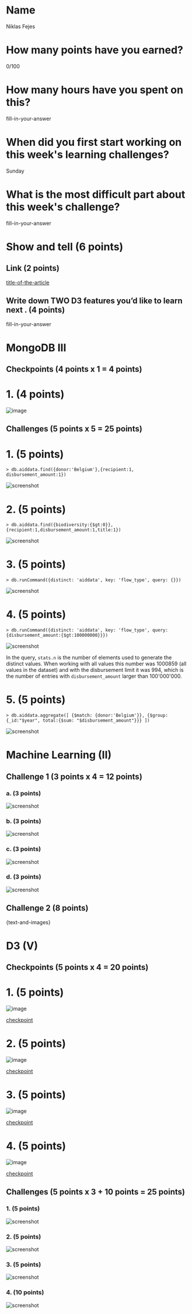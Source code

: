 # Name

Niklas Fejes

# How many points have you earned?

0/100

# How many hours have you spent on this?

fill-in-your-answer

# When did you first start working on this week's learning challenges?

Sunday

# What is the most difficult part about this week's challenge?

fill-in-your-answer

# Show and tell (6 points)

## Link (2 points)

[title-of-the-article](http://link-to-an-interesting-D3-visualization-example)

## Write down TWO D3 features you’d like to learn next . (4 points)

fill-in-your-answer

# MongoDB III

## Checkpoints (4 points x 1 = 4 points)

# 1. (4 points)

![image](screenshots/mongo/checkpoint1.png?raw=true)

## Challenges (5 points x 5 = 25 points)

# 1. (5 points)

`> db.aiddata.find({donor:'Belgium'},{recipient:1, disbursement_amount:1})`

![screenshot](screenshots/mongo/challenge1.png?raw=true)

# 2. (5 points)

`> db.aiddata.find({biodiversity:{$gt:0}},{recipient:1,disbursement_amount:1,title:1})`

![screenshot](screenshots/mongo/challenge2.png?raw=true)

# 3. (5 points)

`> db.runCommand({distinct: 'aiddata', key: 'flow_type', query: {}})`

![screenshot](screenshots/mongo/challenge3.png?raw=true)

# 4. (5 points)

`> db.runCommand({distinct: 'aiddata', key: 'flow_type', query: {disbursement_amount:{$gt:100000000}}})`

![screenshot](screenshots/mongo/challenge4.png?raw=true)

In the query, `stats.n` is the number of elements used to generate the distinct values. When working with all
values this number was 1000859 (all values in the dataset) and with the disbursement limit it was 994, which is
the number of entries with `disbursement_amount` larger than 100'000'000.

# 5. (5 points)

`> db.aiddata.aggregate([ {$match: {donor:'Belgium'}}, {$group: {_id:"$year", total:{$sum: "$disbursement_amount"}}} ])`

![screenshot](screenshots/mongo/challenge5.png?raw=true)

# Machine Learning (II)

## Challenge 1 (3 points x 4 = 12 points)

### a. (3 points)

![screenshot](screenshot.png?raw=true)

### b. (3 points)

![screenshot](screenshot.png?raw=true)

### c. (3 points) 

![screenshot](screenshot.png?raw=true)

### d. (3 points) 

![screenshot](screenshot.png?raw=true)

## Challenge 2 (8 points)

{text-and-images}

# D3 (V)

## Checkpoints (5 points x 4 = 20 points)

# 1. (5 points)

![image](image.png?raw=true)

[checkpoint](checkpoint.html)

# 2. (5 points)

![image](image.png?raw=true)

[checkpoint](checkpoint.html)

# 3. (5 points)

![image](image.png?raw=true)

[checkpoint](checkpoint.html)

# 4. (5 points)

![image](image.png?raw=true)

[checkpoint](checkpoint.html)

## Challenges 	(5 points x 3 + 10 points = 25 points)

### 1. (5 points)

![screenshot](screenshot.png?raw=true)

### 2. (5 points)

![screenshot](screenshot.png?raw=true)

### 3. (5 points)

![screenshot](screenshot.png?raw=true)

### 4. (10 points)

![screenshot](screenshot.png?raw=true)


